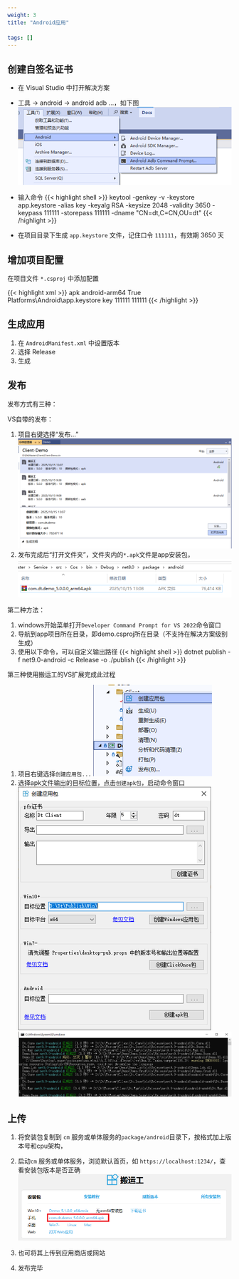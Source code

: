 ```yaml
---
weight: 3
title: "Android应用"

tags: []
---
```


## 创建自签名证书

* 在 Visual Studio 中打开解决方案
* 工具 -> android -> android adb ...，如下图
![](1.png)
* 输入命令
{{< highlight shell >}}
keytool -genkey -v -keystore app.keystore -alias key -keyalg RSA -keysize 2048 -validity 3650 -keypass 111111 -storepass 111111 -dname "CN=dt,C=CN,OU=dt"
{{< /highlight >}}

* 在项目目录下生成 `app.keystore` 文件，记住口令 `111111`，有效期 3650 天

## 增加项目配置
在项目文件 `*.csproj` 中添加配置

{{< highlight xml >}}
	<PropertyGroup Condition="$(IsAndroid) AND '$(Configuration)' == 'Release'">
		<!-- 包格式apk，不生成aab -->
		<AndroidPackageFormat>apk</AndroidPackageFormat>
		<!-- apk支持的ABI架构，默认支持4种架构，减少支持ABI能缩小apk -->
		<RuntimeIdentifier>android-arm64</RuntimeIdentifier>
		<!--<RuntimeIdentifier>android-x64</RuntimeIdentifier>-->
		<!--<RuntimeIdentifiers>android-arm64;android-arm</RuntimeIdentifiers>-->
		<!-- 签名相关 -->
		<AndroidKeyStore>True</AndroidKeyStore>
		<AndroidSigningKeyStore>Platforms\Android\app.keystore</AndroidSigningKeyStore>
		<AndroidSigningKeyAlias>key</AndroidSigningKeyAlias>
		<AndroidSigningKeyPass>111111</AndroidSigningKeyPass>
		<AndroidSigningStorePass>111111</AndroidSigningStorePass>
	</PropertyGroup>
{{< /highlight >}}

## 生成应用
1. 在 `AndroidManifest.xml` 中设置版本
1. 选择 Release
1. 生成

## 发布
发布方式有三种：

VS自带的发布：
1. 项目右键选择“发布...”
![](2.png "发布")
1. 发布完成后“打开文件夹”，文件夹内的`*.apk`文件是app安装包，
![](3.png "apk")


第二种方法：
1. windows开始菜单打开`Developer Command Prompt for VS 2022`命令窗口
1. 导航到app项目所在目录，即demo.csproj所在目录（不支持在解决方案级别生成）
1. 使用以下命令，可以自定义输出路径
{{< highlight shell >}}
dotnet publish -f net9.0-android -c Release -o ./publish
{{< /highlight >}}


第三种使用搬运工的VS扩展完成此过程
1. 项目右键选择`创建应用包...`
![](a2.png)
1. 选择apk文件输出的目标位置，点击`创建apk包`，启动命令窗口
![](a1.png)
![](a3.png)



## 上传
1. 将安装包复制到 `cm` 服务或单体服务的`package/android`目录下，按格式加上版本号和cpu架构，
1. 启动`cm` 服务或单体服务，浏览默认首页，如 `https://localhost:1234/`，查看安装包版本是否正确
![](4.png "下载页面")
1. 也可将其上传到应用商店或网站

1. 发布完毕